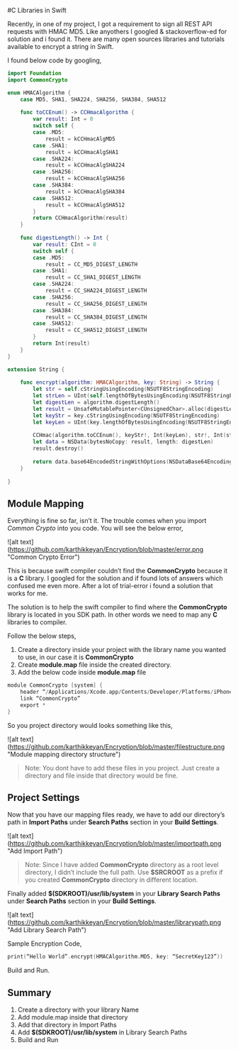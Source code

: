 #C Libraries in Swift 

Recently, in one of my project, I got a requirement to sign all REST API requests with HMAC MD5. Like anyothers I googled & stackoverflow-ed for solution and i found it. There are many open sources libraries and tutorials available to encrypt a string in Swift. 

I found below code by googling,

```swift
import Foundation
import CommonCrypto

enum HMACAlgorithm {
    case MD5, SHA1, SHA224, SHA256, SHA384, SHA512
    
    func toCCEnum() -> CCHmacAlgorithm {
        var result: Int = 0
        switch self {
        case .MD5:
            result = kCCHmacAlgMD5
        case .SHA1:
            result = kCCHmacAlgSHA1
        case .SHA224:
            result = kCCHmacAlgSHA224
        case .SHA256:
            result = kCCHmacAlgSHA256
        case .SHA384:
            result = kCCHmacAlgSHA384
        case .SHA512:
            result = kCCHmacAlgSHA512
        }
        return CCHmacAlgorithm(result)
    }
    
    func digestLength() -> Int {
        var result: CInt = 0
        switch self {
        case .MD5:
            result = CC_MD5_DIGEST_LENGTH
        case .SHA1:
            result = CC_SHA1_DIGEST_LENGTH
        case .SHA224:
            result = CC_SHA224_DIGEST_LENGTH
        case .SHA256:
            result = CC_SHA256_DIGEST_LENGTH
        case .SHA384:
            result = CC_SHA384_DIGEST_LENGTH
        case .SHA512:
            result = CC_SHA512_DIGEST_LENGTH
        }
        return Int(result)
    }
}

extension String {
    
    func encrypt(algorithm: HMACAlgorithm, key: String) -> String {
        let str = self.cStringUsingEncoding(NSUTF8StringEncoding)
        let strLen = UInt(self.lengthOfBytesUsingEncoding(NSUTF8StringEncoding))
        let digestLen = algorithm.digestLength()
        let result = UnsafeMutablePointer<CUnsignedChar>.alloc(digestLen)
        let keyStr = key.cStringUsingEncoding(NSUTF8StringEncoding)
        let keyLen = UInt(key.lengthOfBytesUsingEncoding(NSUTF8StringEncoding))
        
        CCHmac(algorithm.toCCEnum(), keyStr!, Int(keyLen), str!, Int(strLen), result)
        let data = NSData(bytesNoCopy: result, length: digestLen)
        result.destroy()
        
        return data.base64EncodedStringWithOptions(NSDataBase64EncodingOptions())
    }
    
}
```

## Module Mapping 

Everything is fine so far, isn’t it. The trouble comes when you import *Common Crypto* into you code. You will see the below error,

![alt text] (https://github.com/karthikkeyan/Encryption/blob/master/error.png "Common Crypto Error")

This is because swift compiler couldn’t find the **CommonCrypto** because it is a **C** library. I googled for the solution and if found lots of answers which confused me even more. After a lot of trial-error i found a solution that works for me. 

The solution is to help the swift compiler to find where the **CommonCrypto** library is located in you SDK path. In other words we need to map any **C** libraries to compiler.

Follow the below steps,

1. Create a directory inside your project with the library name you wanted to use, in our case it is **CommonCrypto**
2. Create **module.map** file inside the created directory.
3. Add the below code inside **module.map** file

```swift
module CommonCrypto [system] {
    header “/Applications/Xcode.app/Contents/Developer/Platforms/iPhoneOS.platform/Developer/SDKs/iPhoneOS.sdk/usr/include/CommonCrypto/CommonCrypto.h”
    link “CommonCrypto”
    export *
}
```

So you project directory would looks something like this,

![alt text] (https://github.com/karthikkeyan/Encryption/blob/master/filestructure.png "Module mapping directory structure")

> Note: You dont have to add these files in you project. Just create a directory and file inside that directory would be fine.


## Project Settings 

Now that you have our mapping files ready, we have to add our directory’s path in **Import Paths** under **Search Paths** section in your **Build Settings**.

![alt text] (https://github.com/karthikkeyan/Encryption/blob/master/importpath.png "Add Import Path")

> Note: Since I have added **CommonCrypto** directory as a root level directory, I didn’t include the full path. Use **$SRCROOT** as a prefix if you created **CommonCrypto** directory in different location.

Finally added **$(SDKROOT)/usr/lib/system** in your **Library Search Paths** under **Search Paths** section in your **Build Settings**.

![alt text] (https://github.com/karthikkeyan/Encryption/blob/master/librarypath.png "Add Library Search Path")

Sample Encryption Code,

```swift
print(“Hello World”.encrypt(HMACAlgorithm.MD5, key: “SecretKey123”))
```

Build and Run.

## Summary

1. Create a directory with your library Name
2. Add module.map inside that directory
3. Add that directory in Import Paths
4. Add **$(SDKROOT)/usr/lib/system** in Library Search Paths
5. Build and Run

